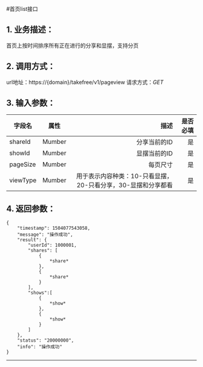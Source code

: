 #首页list接口
## 1. 业务描述：
首页上按时间排序所有正在进行的分享和显摆，支持分页

## 2. 调用方式：
url地址：https://{domain}/takefree/v1/pageview
请求方式：*GET*

## 3. 输入参数：
|字段名|属性|描述|是否必填|
|---------|:------:|------:|------------:|
|shareId|Mumber|分享当前的ID|是|
|showId|Mumber|显摆当前的ID|是|
|pageSize|Mumber|每页尺寸|是|
|viewType|Mumber|用于表示内容种类：10-只看显摆，20-只看分享，30-显摆和分享都看|是|

## 4. 返回参数：
```
{
    "timestamp": 1504077543058,
    "message": "操作成功",
    "result": {
        "userId": 1000001,
        "shares": [
            {
                *share*
            },
            {
                *share*
            }
        ],
        "shows":[
            {
                *show*
            },
            {
                *show*
            }
        ]
    },
    "status": "20000000",
    "info": "操作成功"
}
```
***
